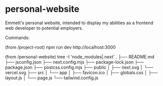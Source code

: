 # personal-website

Emmett's personal website, intended to display my abilities as a frontend web developer to potential employers.

Commands:

(from /project-root)
npm run dev
http://localhost:3000

(from /personal-website)
tree -I 'node_modules|.next'
.
├── README.md
├── jsconfig.json
├── next.config.mjs
├── package-lock.json
├── package.json
├── postcss.config.mjs
├── public
│ ├── next.svg
│ └── vercel.svg
├── src
│ └── app
│ ├── favicon.ico
│ ├── globals.css
│ ├── layout.js
│ └── page.js
└── tailwind.config.js
